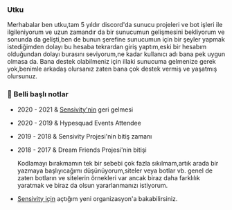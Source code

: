 ### Utku

Merhabalar ben utku,tam 5 yıldır discord'da sunucu projeleri ve bot işleri ile ilgileniyorum ve uzun zamandır da bir sunucumun gelişmesini bekliyorum ve sonunda da gelişti,ben de bunun şerefine sunucumun için bir şeyler yapmak istediğimden dolayı bu hesaba tekrardan giriş yaptım,eski bir hesabım olduğundan dolayı burasını seviyorum,ne kadar kullanıcı adı bana pek uygun olmasa da.
  Bana destek olabilmeniz için illaki sunucuma gelmenize gerek yok,benimle arkadaş olursanız zaten bana çok destek vermiş ve yaşatmış olursunuz.

### 📖 Belli başlı notlar
* 2020 - 2021 & [Sensivity'nin](https://discord.gg/hgh7qgZ) geri gelmesi
* 2020 - 2019 & Hypesquad Events Attendee
* 2019 - 2018 & Sensivity Projesi'nin bitiş zamanı
* 2018 - 2017 & Dream Friends Projesi'nin bitişi

  Kodlamayı bırakmamın tek bir sebebi çok fazla sıkılmam,artık arada bir yazmaya başlıyıcağımı düşünüyorum,siteler veya botlar vb. genel de zaten botların ve sitelerin örnekleri var ancak biraz daha farklılık yaratmak ve biraz da olsun yararlanmanızı istiyorum.

* [Sensivity için](https://github.com/Sensivity) açtığım yeni organizasyon'a bakabilirsiniz.

